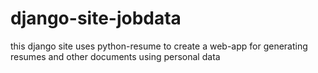 # django-site-jobdata

this django site uses python-resume to create a web-app for generating resumes and other documents using personal data



